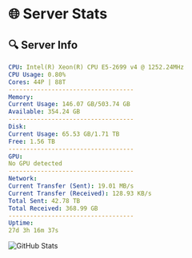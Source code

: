 # 🌐 Server Stats
## 🔍 Server Info
```yaml
CPU: Intel(R) Xeon(R) CPU E5-2699 v4 @ 1252.24MHz
CPU Usage: 0.80%
Cores: 44P | 88T
-----------------------------------
Memory:
Current Usage: 146.07 GB/503.74 GB
Available: 354.24 GB
-----------------------------------
Disk:
Current Usage: 65.53 GB/1.71 TB
Free: 1.56 TB
-----------------------------------
GPU:
No GPU detected
-----------------------------------
Network:
Current Transfer (Sent): 19.01 MB/s
Current Transfer (Received): 128.93 KB/s
Total Sent: 42.78 TB
Total Received: 368.99 GB
-----------------------------------
Uptime:
27d 3h 16m 37s
```
![GitHub Stats](https://img.shields.io/badge/Updated-2025-04-04_00:39:26-blue)